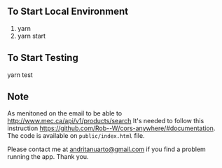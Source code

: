 ## To Start Local Environment
  1. yarn
  2. yarn start

## To Start Testing
  yarn test

## Note
  As menitoned on the email to be able to http://www.mec.ca/api/v1/products/search It's needed to follow
  this instruction https://github.com/Rob--W/cors-anywhere/#documentation. The code is available on `public/index.html` file.

  Please contact me at andritanuarto@gmail.com if you find a problem running the app. Thank you.